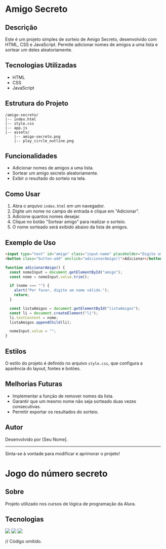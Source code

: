# Amigo Secreto

## Descrição
Este é um projeto simples de sorteio de Amigo Secreto, desenvolvido com HTML, CSS e JavaScript. Permite adicionar nomes de amigos a uma lista e sortear um deles aleatoriamente.

## Tecnologias Utilizadas
- HTML
- CSS
- JavaScript

## Estrutura do Projeto
```
/amigo-secreto/
|-- index.html
|-- style.css
|-- app.js
|-- assets/
    |-- amigo-secreto.png
    |-- play_circle_outline.png
```

## Funcionalidades
- Adicionar nomes de amigos a uma lista.
- Sortear um amigo secreto aleatoriamente.
- Exibir o resultado do sorteio na tela.

## Como Usar
1. Abra o arquivo `index.html` em um navegador.
2. Digite um nome no campo de entrada e clique em "Adicionar".
3. Adicione quantos nomes desejar.
4. Clique no botão "Sortear amigo" para realizar o sorteio.
5. O nome sorteado será exibido abaixo da lista de amigos.

## Exemplo de Uso
```html
<input type="text" id="amigo" class="input-name" placeholder="Digite um nome">
<button class="button-add" onclick="adicionarAmigo()">Adicionar</button>
```

```javascript
function adicionarAmigo() {
  const nomeInput = document.getElementById("amigo");
  const nome = nomeInput.value.trim();

  if (nome === "") {
    alert("Por favor, digite um nome válido.");
    return;
  }

  const listaAmigos = document.getElementById("listaAmigos");
  const li = document.createElement("li");
  li.textContent = nome;
  listaAmigos.appendChild(li);

  nomeInput.value = "";
}
```

## Estilos
O estilo do projeto é definido no arquivo `style.css`, que configura a aparência do layout, fontes e botões.

## Melhorias Futuras
- Implementar a função de remover nomes da lista.
- Garantir que um mesmo nome não seja sorteado duas vezes consecutivas.
- Permitir exportar os resultados do sorteio.

## Autor
Desenvolvido por [Seu Nome].

---

Sinta-se à vontade para modificar e aprimorar o projeto!




<h1>Jogo do número secreto</h1>

<h2>Sobre</h2>
<p>Projeto utilizado nos cursos de lógica de programação da Alura.</p>

## Tecnologias
<div>
  <img src="https://img.shields.io/badge/HTML-239120?style=for-the-badge&logo=html5&logoColor=white">
  <img src="https://img.shields.io/badge/CSS-239120?&style=for-the-badge&logo=css3&logoColor=white">
  <img src="https://img.shields.io/badge/JavaScript-F7DF1E?style=for-the-badge&logo=javascript&logoColor=black">
</div>

// Código omitido. 
